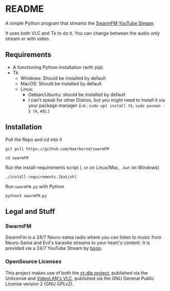 # README

A simple Python program that streams the [SwarmFM YouTube Stream](https://www.youtube.com/@boop/live).

It uses both VLC and Tk to do it. You can change between the audio only stream or with video.

## Requirements
- A functioning Python installation (with pip).
- Tk
  - Windows: Should be installed by default
  - MacOS: Should be installed by default
  - Linux:
    - Debian/Ubuntu: should be installed by default
    - I can't speak for other Distros, but you might need to install it via your package manager (i.e.: `sudo apt install tk`, `sudo pacman -S tk`, etc.)

## Installation
Pull the Repo and cd into it

`git pull https://github.com/Haerbernd/swarmFM`

`cd swarmFM`

Run the install-requirements script (`.sh` on Linux/Mac, `.bat` on Windows)

`./install-requirements.[bat/sh]`

Run `swarmFN.py` with Python

`python3 swarmFM.py`

## Legal and Stuff
### SwarmFM
SwarmFm is a 24/7 Neuro-sama radio where you can listen to music from Neuro-Sama and Evil's karaoke streams to your heart's content. It is provided via a 24/7 YouTube Stream by [boop](https://www.youtube.com/@boop).
### OpenSource Licenses
This project makes use of both the [yt-dlp project](https://github.com/yt-dlp/yt-dlp), published via the Unlicense and [VideoLAN's VLC](https://www.videolan.org/), published via the GNU General Public License version 2 (GNU GPLv2).
